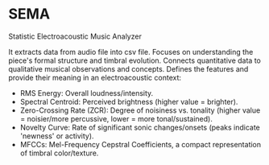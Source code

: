 # SEMA
Statistic Electroacoustic Music Analyzer

It extracts data from audio file into csv file.
Focuses on understanding the piece's formal structure and timbral evolution.
Connects quantitative data to qualitative musical observations and concepts.
Defines the features and provide their meaning in an electroacoustic context:
- RMS Energy: Overall loudness/intensity.
- Spectral Centroid: Perceived brightness (higher value = brighter).
- Zero-Crossing Rate (ZCR): Degree of noisiness vs. tonality (higher value = noisier/more percussive, lower = more tonal/sustained).
- Novelty Curve: Rate of significant sonic changes/onsets (peaks indicate 'newness' or activity).
- MFCCs: Mel-Frequency Cepstral Coefficients, a compact representation of timbral color/texture.

